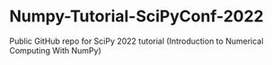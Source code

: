 # Numpy-Tutorial-SciPyConf-2022
Public GitHub repo for SciPy 2022 tutorial (Introduction to Numerical Computing With NumPy)
